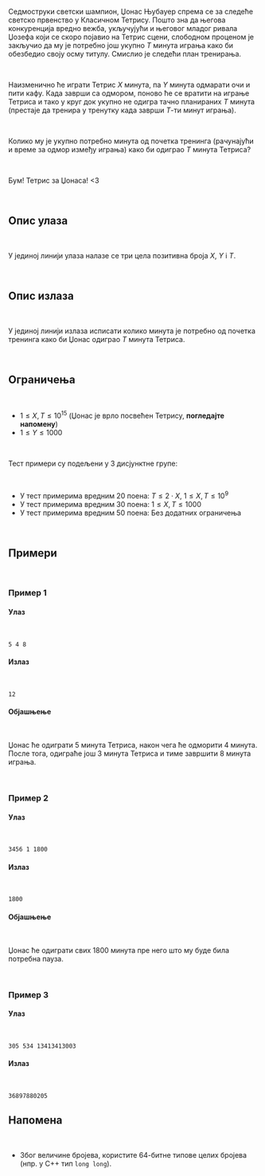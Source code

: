 ﻿Седмоструки светски шампион, Џонас Њубауер спрема се за следеће светско првенство у Класичном Тетрису. Пошто зна да његова конкуренција вредно вежба, укључујући и његовог младог ривала Џозефа који се скоро појавио на Тетрис сцени, слободном проценом је закључио да му је потребно још укупно $T$ минута играња како би обезбедио своју осму титулу. Смислио је следећи план тренирања.

<br>

Наизменично ће играти Тетрис $X$ минута, па $Y$ минута одмарати очи и пити кафу. Када заврши са одмором, поново ће се вратити на играње Тетриса и тако у круг док укупно не одигра тачно планираних $T$ минута (престаје да тренира у тренутку када заврши $T$-ти минут играња).

<br>

Колико му је укупно потребно минута од почетка тренинга (рачунајући и време за одмор између играња) како би одиграо $T$ минута Тетриса?

<br>

Бум! Тетрис за Џонаса! <3

<br>

## Опис улаза

<br>

У јединој линији улаза налазе се три цела позитивна броја $X$, $Y$ i $T$. 

<br>

## Опис излаза

<br>

У јединој линији излаза исписати колико минута је потребно од почетка тренинга како би Џонас одиграо $T$ минута Тетриса.

<br>

## Ограничења

<br>

- $1 \leq X, T \leq 10^{15}$ (Џонас је врло посвећен Тетрису, **погледајте напомену**)
- $1 \leq Y \leq 1000$

<br>

Тест примери су подељени у 3 дисјунктнe групe:

<br>

-   У тест примерима вредним $20$ поена: $T \leq 2\cdot X$, $1 \leq X, T \leq 10^9$
-   У тест примерима вредним $30$ поена: $1 \leq X, T \leq 1000$
-   У тест примерима вредним $50$ поена: Без додатних ограничења

<br>

## Примери

<br>

### Пример 1

#### Улаз

<br>

~~~
5 4 8
~~~
#### Излаз

<br>

~~~
12
~~~
#### Објашњење

<br>

Џонас ће одиграти $5$ минута Тетриса, након чега ће одморити $4$ минута. После тога, одиграће још $3$ минута Тетриса и тиме завршити $8$ минута играња.

<br>

### Пример 2

#### Улаз

<br>

~~~
3456 1 1800
~~~
#### Излаз

<br>

~~~
1800
~~~
#### Објашњење

<br>

Џонас ће одиграти свих $1800$ минута пре него што му буде била потребна пауза. 

<br>

### Пример 3

#### Улаз

<br>

~~~
305 534 13413413003
~~~
#### Излаз

<br>

~~~
36897880205
~~~
## Напомена

<br>

* Због величине бројева, користите 64-битне типове целих бројева (нпр. у C++ тип `long long`).
